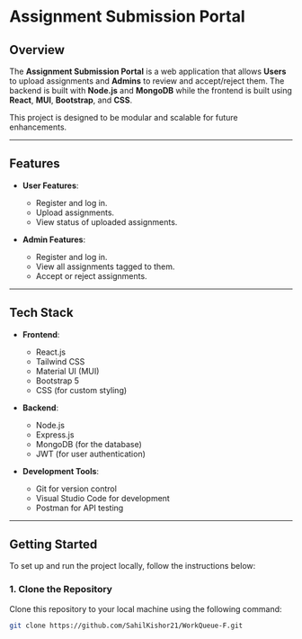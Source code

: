 # Assignment Submission Portal

## Overview

The **Assignment Submission Portal** is a web application that allows **Users** to upload assignments and **Admins** to review and accept/reject them. The backend is built with **Node.js** and **MongoDB** while the frontend is built using **React**, **MUI**, **Bootstrap**, and **CSS**.

This project is designed to be modular and scalable for future enhancements.

---

## Features

- **User Features**:
  - Register and log in.
  - Upload assignments.
  - View status of uploaded assignments.
  
- **Admin Features**:
  - Register and log in.
  - View all assignments tagged to them.
  - Accept or reject assignments.

---

## Tech Stack

- **Frontend**:
  - React.js
  - Tailwind CSS
  - Material UI (MUI)
  - Bootstrap 5
  - CSS (for custom styling)
  
- **Backend**:
  - Node.js
  - Express.js
  - MongoDB (for the database)
  - JWT (for user authentication)
  
- **Development Tools**:
  - Git for version control
  - Visual Studio Code for development
  - Postman for API testing

---

## Getting Started

To set up and run the project locally, follow the instructions below:

### 1. Clone the Repository

Clone this repository to your local machine using the following command:

```bash
git clone https://github.com/SahilKishor21/WorkQueue-F.git
